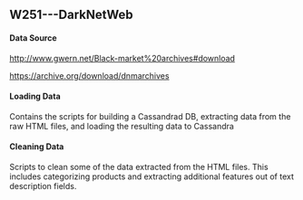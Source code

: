 ## W251---DarkNetWeb
#### Data Source
http://www.gwern.net/Black-market%20archives#download

https://archive.org/download/dnmarchives

#### Loading Data
Contains the scripts for building a Cassandrad DB, extracting data from the raw HTML files, and loading the resulting data to Cassandra

#### Cleaning Data
Scripts to clean some of the data extracted from the HTML files. This includes categorizing products and extracting additional features out of text description fields.

